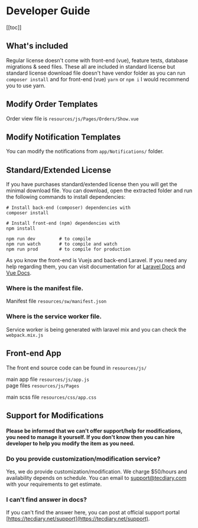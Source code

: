 # Developer Guide

[[toc]]

## What's included

Regular license doesn't come with front-end (vue), feature tests, database migrations & seed files. These all are included in standard license but standard license download file doesn't have vendor folder as you can run `composer install` and for front-end (vue) `yarn` or `npm i` I would recommend you to use yarn.

## Modify Order Templates

Order view file is `resources/js/Pages/Orders/Show.vue`

## Modify Notification Templates

You can modify the notifications from `app/Notifications/` folder.

## Standard/Extended License

If you have purchases standard/extended license then you will get the minimal download file. You can download, open the extracted folder and run the following commands to install dependencies:

```
# Install back-end (composer) dependencies with
composer install

# Install front-end (npm) dependencies with
npm install

npm run dev         # to compile
npm run watch       # to compile and watch
npm run prod        # to compile for production
```

As you know the front-end is Vuejs and back-end Laravel. If you need any help regarding them, you can visit documentation for at [Laravel Docs](https://laravel.com/docs/5.6) and [Vue Docs](https://vuejs.org/v2/guide/).

### Where is the manifest file.

Manifest file `resources/sw/manifest.json`

### Where is the service worker file.

Service worker is being generated with laravel mix and you can check the `webpack.mix.js`

## Front-end App

The front end source code can be found in `resources/js/`

main app file `resources/js/app.js`<br>
page files `resources/js/Pages`<br>

main scss file `resources/css/app.css`

## Support for Modifications

#### Please be informed that we can't offer support/help for modifications, you need to manage it yourself. If you don't know then you can hire developer to help you modify the item as you need.

### Do you provide customization/modification service?

Yes, we do provide customization/modification. We charge \$50/hours and availability depends on schedule. You can email to support@tecdiary.com with your requirements to get estimate.

### I can't find answer in docs?

If you can't find the answer here, you can post at official support portal [https://tecdiary.net/support](https://tecdiary.net/support).
